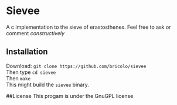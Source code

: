 Sievee
============================================================
A c implementation to the sieve of erastosthenes.
Feel free to ask or comment *constructively*

## Installation
Download: `git clone https://github.com/bricolo/sievee`  
Then type `cd sievee`  
Then `make`  
This might build the `sievee` binary.

##License
This progam is under the GnuGPL license
